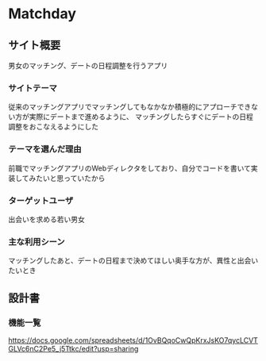 # Matchday
## サイト概要
男女のマッチング、デートの日程調整を行うアプリ
### サイトテーマ
従来のマッチングアプリでマッチングしてもなかなか積極的にアプローチできない方が実際にデートまで進めるように、
マッチングしたらすぐにデートの日程調整をおこなえるようにした
### テーマを選んだ理由
前職でマッチングアプリのWebディレクタをしており、自分でコードを書いて実装してみたいと思っていたから
### ターゲットユーザ
出会いを求める若い男女
### 主な利用シーン
マッチングしたあと、デートの日程まで決めてほしい奥手な方が、異性と出会いたいとき
## 設計書
### 機能一覧
https://docs.google.com/spreadsheets/d/1OvBQqoCwQpKrxJsKO7qycLCVTGLVc6nC2Pe5_j5Ttkc/edit?usp=sharing
